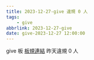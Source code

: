 ```yaml
---
title: 2023-12-27-give 違規 0 人
tags:
    - give
abbrlink: 2023-12-27-give
date: give-2023-12-27 12:00:00
---
```

give 板 [板規連結](https://www.ptt.cc/bbs/give/M.1612495900.A.C32.html)
昨天違規 0 人
